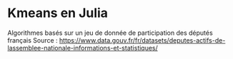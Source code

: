 # Kmeans en Julia

Algorithmes basés sur un jeu de donnée de participation des députés français
Source : https://www.data.gouv.fr/fr/datasets/deputes-actifs-de-lassemblee-nationale-informations-et-statistiques/
